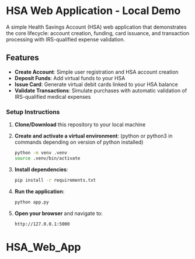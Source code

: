 # HSA Web Application - Local Demo

A simple Health Savings Account (HSA) web application that demonstrates the core lifecycle: account creation, funding, card issuance, and transaction processing with IRS-qualified expense validation.

## Features

- **Create Account**: Simple user registration and HSA account creation
- **Deposit Funds**: Add virtual funds to your HSA
- **Issue Card**: Generate virtual debit cards linked to your HSA balance
- **Validate Transactions**: Simulate purchases with automatic validation of IRS-qualified medical expenses



### Setup Instructions

1. **Clone/Download** this repository to your local machine

2. **Create and activate a virtual environment**: (python or python3 in commands depending on version of python installed)
   ```bash
   python -m venv .venv
   source .venv/bin/activate   
   ```

3. **Install dependencies**:
   ```bash
   pip install -r requirements.txt
   ```

4. **Run the application**:
   ```bash
   python app.py
   ```

5. **Open your browser** and navigate to:
   ```
   http://127.0.0.1:5000
   ```

# HSA_Web_App
